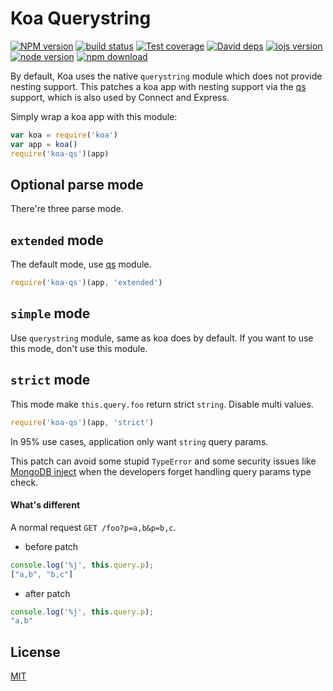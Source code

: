 # Koa Querystring

[![NPM version][npm-image]][npm-url]
[![build status][travis-image]][travis-url]
[![Test coverage][coveralls-image]][coveralls-url]
[![David deps][david-image]][david-url]
[![iojs version][iojs-image]][iojs-url]
[![node version][node-image]][node-url]
[![npm download][download-image]][download-url]

[npm-image]: https://img.shields.io/npm/v/koa-qs.svg?style=flat-square
[npm-url]: https://npmjs.org/package/koa-qs
[travis-image]: https://img.shields.io/travis/koajs/qs.svg?style=flat-square
[travis-url]: https://travis-ci.org/koajs/qs
[coveralls-image]: https://img.shields.io/coveralls/koajs/qs.svg?style=flat-square
[coveralls-url]: https://coveralls.io/r/koajs/qs?branch=master
[david-image]: https://img.shields.io/david/koajs/qs.svg?style=flat-square
[david-url]: https://david-dm.org/koajs/qs
[iojs-image]: https://img.shields.io/badge/io.js-%3E=_1.0-yellow.svg?style=flat-square
[iojs-url]: http://iojs.org/
[node-image]: https://img.shields.io/badge/node.js-%3E=_0.11-green.svg?style=flat-square
[node-url]: http://nodejs.org/download/
[download-image]: https://img.shields.io/npm/dm/koa-qs.svg?style=flat-square
[download-url]: https://npmjs.org/package/koa-qs

By default, Koa uses the native `querystring` module which does not provide nesting support.
This patches a koa app with nesting support via the [qs] support,
which is also used by Connect and Express.

Simply wrap a koa app with this module:

```js
var koa = require('koa')
var app = koa()
require('koa-qs')(app)
```

## Optional parse mode

There're three parse mode.

## `extended` mode

The default mode, use [qs] module.

```js
require('koa-qs')(app, 'extended')
```

## `simple` mode

Use `querystring` module, same as koa does by default.
If you want to use this mode, don't use this module.

## `strict` mode

This mode make `this.query.foo` return strict `string`. Disable multi values.

```js
require('koa-qs')(app, 'strict')
```

In 95% use cases, application only want `string` query params.

This patch can avoid some stupid `TypeError` and some security issues like [MongoDB inject](http://www.wooyun.org/bugs/wooyun-2010-086474)
when the developers forget handling query params type check.

#### What's different

A normal request `GET /foo?p=a,b&p=b,c`.

- before patch

```js
console.log('%j', this.query.p);
["a,b", "b,c"]
```

- after patch

```js
console.log('%j', this.query.p);
"a,b"
```

## License

[MIT](LICENSE)


[qs]: https://github.com/hapijs/qs

